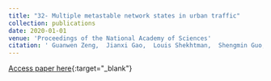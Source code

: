 ```yaml
---
title: "32- Multiple metastable network states in urban traffic"
collection: publications
date: 2020-01-01
venue: 'Proceedings of the National Academy of Sciences'
citation: ' Guanwen Zeng,  Jianxi Gao,  Louis Shekhtman,  Shengmin Guo,  Weifeng Lv,  Jianjun Wu,  Hao Liu,  Orr Levy,  Daqing Li,  Ziyou Gao,  H. Stanley,  Shlomo Havlin, &quot;Multiple metastable network states in urban traffic.&quot; Proceedings of the National Academy of Sciences, 2020.'
---
```

[Access paper here](https://www.pnas.org/content/117/30/17528.short){:target="_blank"}
